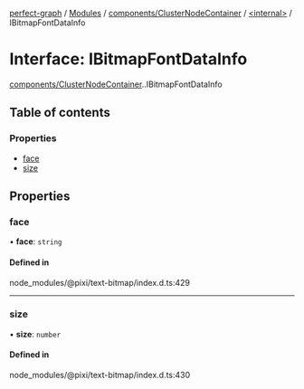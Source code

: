 [perfect-graph](../README.md) / [Modules](../modules.md) / [components/ClusterNodeContainer](../modules/components_ClusterNodeContainer.md) / [<internal\>](../modules/components_ClusterNodeContainer._internal_.md) / IBitmapFontDataInfo

# Interface: IBitmapFontDataInfo

[components/ClusterNodeContainer](../modules/components_ClusterNodeContainer.md).[<internal>](../modules/components_ClusterNodeContainer._internal_.md).IBitmapFontDataInfo

## Table of contents

### Properties

- [face](components_ClusterNodeContainer._internal_.IBitmapFontDataInfo.md#face)
- [size](components_ClusterNodeContainer._internal_.IBitmapFontDataInfo.md#size)

## Properties

### face

• **face**: `string`

#### Defined in

node_modules/@pixi/text-bitmap/index.d.ts:429

___

### size

• **size**: `number`

#### Defined in

node_modules/@pixi/text-bitmap/index.d.ts:430
